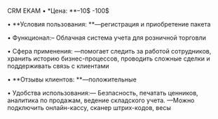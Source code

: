 CRM EKAM
• *Цена: **–10$ -100$

• **Условия пользования: **—регистрация и приобретение пакета

• Функционал:– Облачная система учета для розничной торговли

• Сфера применения: —помогает следить за работой сотрудников, хранить историю бизнес-процессов, проводить сложные сделки и поддерживать связь с клиентами

• **Отзывы клиентов: **—положительные

• Удобства использования:— Безпасность, печатать ценников, аналитика по продажам, ведение складского учета. —Можно подключить онлайн-кассу, сканер штрих-кодов, весы
